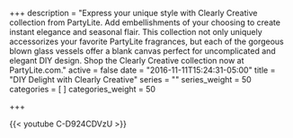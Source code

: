 +++
description = "Express your unique style with Clearly Creative collection from PartyLite. Add embellishments of your choosing to create instant elegance and seasonal flair. This collection not only uniquely accessorizes your favorite PartyLite fragrances, but each of the gorgeous blown glass vessels offer a blank canvas perfect for uncomplicated and elegant DIY design. Shop the Clearly Creative collection now at PartyLite.com."
active = false
date = "2016-11-11T15:24:31-05:00"
title = "DIY Delight with Clearly Creative"
series = ""
series_weight = 50
categories = [
]
categories_weight = 50

+++

{{< youtube C-D924CDVzU >}}
